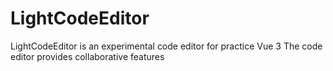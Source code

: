 # LightCodeEditor
LightCodeEditor is an experimental code editor for practice Vue 3
The code editor provides collaborative features

